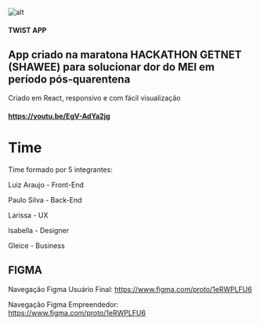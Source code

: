 ![alt](https://github.com/luialbeto/twist/blob/2a5961b24ac36ca8ec28a9640cfd1dfd8d5020e0/src/assets/logo.png)

#### TWIST APP

## App criado na maratona HACKATHON GETNET (SHAWEE) para solucionar dor do MEI em período pós-quarentena
Criado em React, responsivo e com fácil visualização


#### https://youtu.be/EgV-AdYa2jg


# Time
Time formado por 5 integrantes:

Luiz Araujo - Front-End

Paulo Silva - Back-End

Larissa     - UX

Isabella    - Designer

Gleice      - Business



## FIGMA
Navegação Figma Usuário Final: 
https://www.figma.com/proto/1eRWPLFU6

Navegação Figma Empreendedor:
https://www.figma.com/proto/1eRWPLFU6

